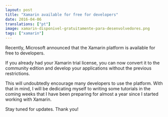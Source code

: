 ```yaml
---
layout: post
title: "Xamarin available for free for developers"
date: 2016-04-06
translations: ["pt"]
image: xamarin-disponivel-gratuitamente-para-desenvolvedores.png
tags: ["xamarin"]
---
```


<p class="intro"><span class="dropcap">R</span>ecently, Microsoft announced that the Xamarin platform is available for free to developers.</p>

If you already had your Xamarin trial license, you can now convert it to the community edition and develop your applications without the previous restrictions.

This will undoubtedly encourage many developers to use the platform. With that in mind, I will be dedicating myself to writing some tutorials in the coming weeks that I have been preparing for almost a year since I started working with Xamarin.

Stay tuned for updates. Thank you!